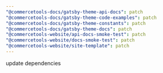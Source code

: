 ```yaml
---
"@commercetools-docs/gatsby-theme-api-docs": patch
"@commercetools-docs/gatsby-theme-code-examples": patch
"@commercetools-docs/gatsby-theme-constants": patch
"@commercetools-docs/gatsby-theme-docs": patch
"@commercetools-website/api-docs-smoke-test": patch
"@commercetools-website/docs-smoke-test": patch
"@commercetools-website/site-template": patch
---
```


update dependencies
